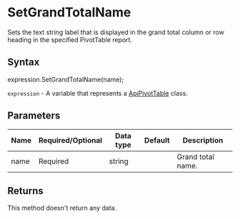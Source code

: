 # SetGrandTotalName

Sets the text string label that is displayed in the grand total column
or row heading in the specified PivotTable report.

## Syntax

expression.SetGrandTotalName(name);

`expression` - A variable that represents a [ApiPivotTable](../ApiPivotTable.md) class.

## Parameters

| **Name** | **Required/Optional** | **Data type** | **Default** | **Description** |
| ------------- | ------------- | ------------- | ------------- | ------------- |
| name | Required | string |  | Grand total name. |

## Returns

This method doesn't return any data.